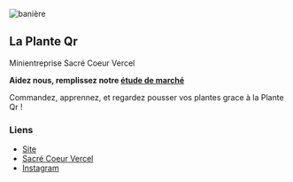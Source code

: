 ![banière](https://user-images.githubusercontent.com/77529508/215261256-6526909c-77c6-4208-a366-e16808c5eaa9.png)

## La Plante Qr
Minientreprise Sacré Coeur Vercel

**Aidez nous, remplissez notre [étude de marché](https://opnform.com/forms/la-plante-qr)**

Commandez, apprennez, et regardez pousser vos plantes grace à la Plante Qr !

### Liens
- [Site](https://planteqr.eu.org/)
- [Sacré Coeur Vercel](https://www.sacrecoeurvercel.com/)
- [Instagram](https://instagram.com/minientreprise.sacrecoeur25)
